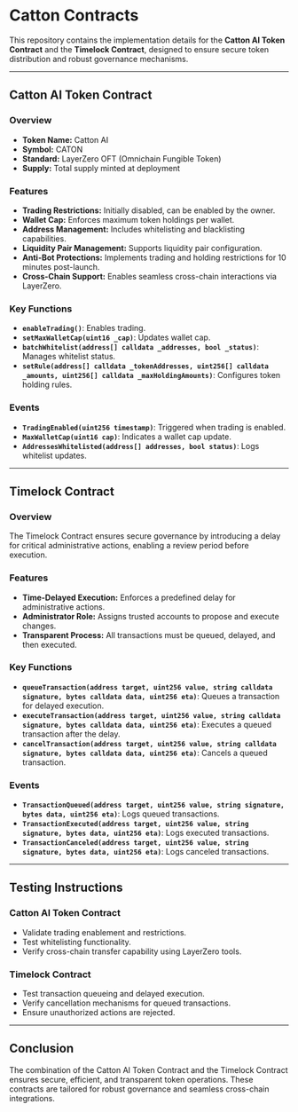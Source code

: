 # Catton Contracts

This repository contains the implementation details for the **Catton AI Token Contract** and the **Timelock Contract**, designed to ensure secure token distribution and robust governance mechanisms.

---

## **Catton AI Token Contract**

### **Overview**
- **Token Name:** Catton AI  
- **Symbol:** CATON  
- **Standard:** LayerZero OFT (Omnichain Fungible Token)  
- **Supply:** Total supply minted at deployment  

### **Features**
- **Trading Restrictions:** Initially disabled, can be enabled by the owner.
- **Wallet Cap:** Enforces maximum token holdings per wallet.
- **Address Management:** Includes whitelisting and blacklisting capabilities.
- **Liquidity Pair Management:** Supports liquidity pair configuration.
- **Anti-Bot Protections:** Implements trading and holding restrictions for 10 minutes post-launch.
- **Cross-Chain Support:** Enables seamless cross-chain interactions via LayerZero.

### **Key Functions**
- **`enableTrading()`**: Enables trading.
- **`setMaxWalletCap(uint16 _cap)`**: Updates wallet cap.
- **`batchWhitelist(address[] calldata _addresses, bool _status)`**: Manages whitelist status.
- **`setRule(address[] calldata _tokenAddresses, uint256[] calldata _amounts, uint256[] calldata _maxHoldingAmounts)`**: Configures token holding rules.

### **Events**
- **`TradingEnabled(uint256 timestamp)`**: Triggered when trading is enabled.
- **`MaxWalletCap(uint16 cap)`**: Indicates a wallet cap update.
- **`AddressesWhitelisted(address[] addresses, bool status)`**: Logs whitelist updates.
---

## **Timelock Contract**

### **Overview**
The Timelock Contract ensures secure governance by introducing a delay for critical administrative actions, enabling a review period before execution.

### **Features**
- **Time-Delayed Execution:** Enforces a predefined delay for administrative actions.
- **Administrator Role:** Assigns trusted accounts to propose and execute changes.
- **Transparent Process:** All transactions must be queued, delayed, and then executed.

### **Key Functions**
- **`queueTransaction(address target, uint256 value, string calldata signature, bytes calldata data, uint256 eta)`**: Queues a transaction for delayed execution.
- **`executeTransaction(address target, uint256 value, string calldata signature, bytes calldata data, uint256 eta)`**: Executes a queued transaction after the delay.
- **`cancelTransaction(address target, uint256 value, string calldata signature, bytes calldata data, uint256 eta)`**: Cancels a queued transaction.

### **Events**
- **`TransactionQueued(address target, uint256 value, string signature, bytes data, uint256 eta)`**: Logs queued transactions.
- **`TransactionExecuted(address target, uint256 value, string signature, bytes data, uint256 eta)`**: Logs executed transactions.
- **`TransactionCanceled(address target, uint256 value, string signature, bytes data, uint256 eta)`**: Logs canceled transactions.

---

## **Testing Instructions**

### **Catton AI Token Contract**
- Validate trading enablement and restrictions.
- Test whitelisting functionality.
- Verify cross-chain transfer capability using LayerZero tools.

### **Timelock Contract**
- Test transaction queueing and delayed execution.
- Verify cancellation mechanisms for queued transactions.
- Ensure unauthorized actions are rejected.

---

## **Conclusion**
The combination of the Catton AI Token Contract and the Timelock Contract ensures secure, efficient, and transparent token operations. These contracts are tailored for robust governance and seamless cross-chain integrations.

